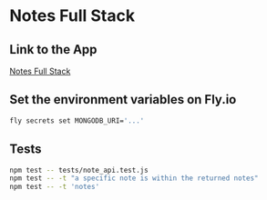 # Notes Full Stack

## Link to the App

[Notes Full Stack](https://notes-full-stack.fly.dev/)

## Set the environment variables on Fly.io

```sh
fly secrets set MONGODB_URI='...'
```

## Tests

```sh
npm test -- tests/note_api.test.js
npm test -- -t "a specific note is within the returned notes"
npm test -- -t 'notes'
```
